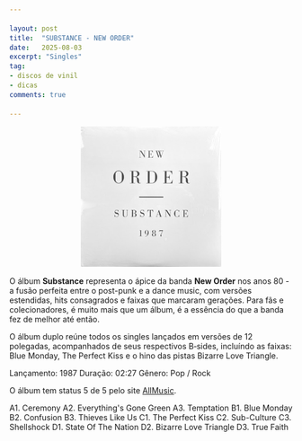 ```yaml
---

layout: post
title:  "SUBSTANCE - NEW ORDER"
date:   2025-08-03
excerpt: "Singles"
tag:
- discos de vinil
- dicas
comments: true

---
```

<p align="center">
<img src="https://github.com/marcelocamera/marcelocamera.github.io/blob/master/assets/img/neworder-substance.jpg" width="250" height="250">
</p>

O álbum **Substance** representa o ápice da banda **New Order** nos anos 80 - a fusão perfeita entre o post-punk e a dance music, com versões estendidas, hits consagrados e faixas que marcaram gerações. Para fãs e colecionadores, é muito mais que um álbum, é a essência do que a banda fez de melhor até então.

O álbum duplo reúne todos os singles lançados em versões de 12 polegadas, acompanhados de seus respectivos B‑sides, incluíndo as faixas: Blue Monday, The Perfect Kiss e o hino das pistas Bizarre Love Triangle.

Lançamento: 1987
Duração: 02:27
Gênero: Pop / Rock

O álbum tem status 5 de 5 pelo site [AllMusic](https://www.allmusic.com/album/substance-mw0000191190).

A1. Ceremony
A2. Everything's Gone Green
A3. Temptation
B1. Blue Monday
B2. Confusion
B3. Thieves Like Us
C1. The Perfect Kiss
C2. Sub-Culture
C3. Shellshock
D1. State Of The Nation
D2. Bizarre Love Triangle
D3. True Faith